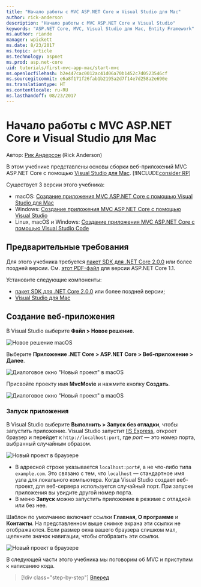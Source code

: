 ```yaml
---
title: "Начало работы с MVC ASP.NET Core и Visual Studio для Mac"
author: rick-anderson
description: "Начало работы с MVC ASP.NET Core и Visual Studio"
keywords: "ASP.NET Core, MVC, Visual Studio для Mac, Entity Framework"
ms.author: riande
manager: wpickett
ms.date: 8/23/2017
ms.topic: article
ms.technology: aspnet
ms.prod: asp.net-core
uid: tutorials/first-mvc-app-mac/start-mvc
ms.openlocfilehash: b2e447cac0012ac41d06a70b1452c7d0523546cf
ms.sourcegitcommit: e6a8f171f26fab1b2195a2d7f14e7d258a2e690e
ms.translationtype: HT
ms.contentlocale: ru-RU
ms.lasthandoff: 08/23/2017
---
```

# <a name="getting-started-with-aspnet-core-mvc-and-visual-studio-for-mac"></a>Начало работы с MVC ASP.NET Core и Visual Studio для Mac

Автор: [Рик Андерсон](https://twitter.com/RickAndMSFT) (Rick Anderson)

В этом учебнике представлены основы сборки веб-приложений MVC ASP.NET Core с помощью [Visual Studio для Mac](https://www.visualstudio.com/vs/visual-studio-mac/). [!INCLUDE[consider RP](../../includes/razor.md)]

Существует 3 версии этого учебника:

* macOS: [Создание приложения MVC ASP.NET Core с помощью Visual Studio для Mac](xref:tutorials/first-mvc-app-mac/start-mvc)
* Windows: [Создание приложения MVC ASP.NET Core с помощью Visual Studio](xref:tutorials/first-mvc-app/start-mvc)
* Linux, macOS и Windows: [Создание приложения MVC ASP.NET Core с помощью Visual Studio Code](xref:tutorials/first-mvc-app-xplat/start-mvc)

## <a name="prerequisites"></a>Предварительные требования

Для этого учебника требуется [пакет SDK для .NET Core 2.0.0](https://dot.net/core) или более поздней версии. См. [этот PDF-файл](https://github.com/aspnet/Docs/tree/master/aspnetcore/tutorials/first-mvc-app-mac/start-mvc/8-23-17.pdf) для версии ASP.NET Core 1.1.

Установите следующие компоненты:

- [пакет SDK для .NET Core 2.0.0](https://dot.net/core) или более поздней версии;
- [Visual Studio для Mac](https://www.visualstudio.com/vs/visual-studio-mac/)

## <a name="create-a-web-app"></a>Создание веб-приложения

В Visual Studio выберите **Файл > Новое решение**.

![Новое решение macOS](../first-web-api-mac/_static/sln.png)

Выберите **Приложение .NET Core > ASP.NET Core > Веб-приложение > Далее**.

![Диалоговое окно "Новый проект" в macOS](start-mvc/1.png)

Присвойте проекту имя **MvcMovie** и нажмите кнопку **Создать**.

![Диалоговое окно "Новый проект" в macOS](start-mvc/2.png)

### <a name="launch-the-app"></a>Запуск приложения

В Visual Studio выберите **Выполнить > Запуск без отладки**, чтобы запустить приложение. Visual Studio запустит [IIS Express](http://www.iis.net/learn/extensions/introduction-to-iis-express/iis-express-overview), откроет браузер и перейдет к `http://localhost:port`, где *port* — это номер порта, выбранный случайным образом.

![Новый проект в браузере](start-mvc/b1.png)

* В адресной строке указывается `localhost:port#`, а не что-либо типа `example.com`. Это связано с тем, что `localhost` — стандартное имя узла для локального компьютера. Когда Visual Studio создает веб-проект, для веб-сервера используется случайный порт. При запуске приложения вы увидите другой номер порта.
* В меню **Запуск** можно запустить приложение в режиме с отладкой или без нее.

Шаблон по умолчанию включает ссылки **Главная, О программе** и **Контакты**. На представленном выше снимке экрана эти ссылки не отображаются. Если размер окна вашего браузера слишком мал, щелкните значок навигации, чтобы отобразить эти ссылки.

![Новый проект в браузере](start-mvc/b2.png)

В следующей части этого учебника мы поговорим об MVC и приступим к написанию кода.

>[!div class="step-by-step"]
[Вперед](adding-controller.md)  
